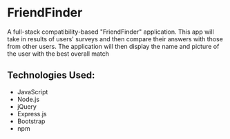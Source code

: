 <h1>FriendFinder</h1>
<p>A full-stack compatibility-based "FriendFinder" application. This app will take in results of users' surveys and then compare their answers with those from other users. The application will then display the name and picture of the user with the best overall match</p>

<h2>Technologies Used:</h2>
<ul>
  <li>JavaScript</li>
  <li>Node.js</li>
  <li>jQuery</li>
  <li>Express.js</li>
  <li>Bootstrap</li>
  <li>npm</li>
</ul>